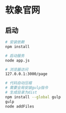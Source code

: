 # 软象官网

## 启动

``` bash
# 安装依赖
npm install

# 启动服务
node app.js

# 浏览器访问
127.0.0.1:3000/page

# 代码自动压缩
# 需要全局安装gulp指令
# 生成目录为dist
npm install --global gulp
gulp
node addFiles
```

